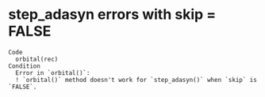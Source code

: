 # step_adasyn errors with skip = FALSE

    Code
      orbital(rec)
    Condition
      Error in `orbital()`:
      ! `orbital()` method doesn't work for `step_adasyn()` when `skip` is `FALSE`.

